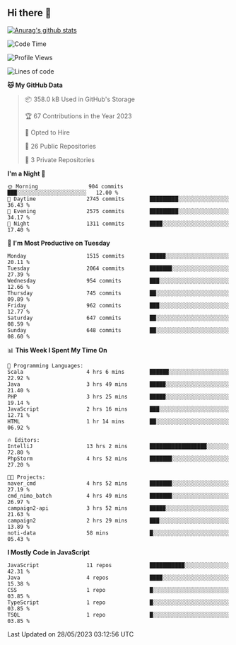 ## Hi there 👋

[![Anurag's github stats](https://github-readme-stats.vercel.app/api?username=Songwonseok)](https://github.com/anuraghazra/github-readme-stats)



<!--START_SECTION:waka-->
![Code Time](http://img.shields.io/badge/Code%20Time-2%2C264%20hrs%2020%20mins-blue)

![Profile Views](http://img.shields.io/badge/Profile%20Views-0-blue)

![Lines of code](https://img.shields.io/badge/From%20Hello%20World%20I%27ve%20Written-35.0%20million%20lines%20of%20code-blue)

**🐱 My GitHub Data** 

> 📦 358.0 kB Used in GitHub's Storage 
 > 
> 🏆 67 Contributions in the Year 2023
 > 
> 💼 Opted to Hire
 > 
> 📜 26 Public Repositories 
 > 
> 🔑 3 Private Repositories 
 > 
**I'm a Night 🦉** 

```text
🌞 Morning                904 commits         ███░░░░░░░░░░░░░░░░░░░░░░   12.00 % 
🌆 Daytime                2745 commits        █████████░░░░░░░░░░░░░░░░   36.43 % 
🌃 Evening                2575 commits        █████████░░░░░░░░░░░░░░░░   34.17 % 
🌙 Night                  1311 commits        ████░░░░░░░░░░░░░░░░░░░░░   17.40 % 
```
📅 **I'm Most Productive on Tuesday** 

```text
Monday                   1515 commits        █████░░░░░░░░░░░░░░░░░░░░   20.11 % 
Tuesday                  2064 commits        ███████░░░░░░░░░░░░░░░░░░   27.39 % 
Wednesday                954 commits         ███░░░░░░░░░░░░░░░░░░░░░░   12.66 % 
Thursday                 745 commits         ██░░░░░░░░░░░░░░░░░░░░░░░   09.89 % 
Friday                   962 commits         ███░░░░░░░░░░░░░░░░░░░░░░   12.77 % 
Saturday                 647 commits         ██░░░░░░░░░░░░░░░░░░░░░░░   08.59 % 
Sunday                   648 commits         ██░░░░░░░░░░░░░░░░░░░░░░░   08.60 % 
```


📊 **This Week I Spent My Time On** 

```text
💬 Programming Languages: 
Scala                    4 hrs 6 mins        ██████░░░░░░░░░░░░░░░░░░░   22.92 % 
Java                     3 hrs 49 mins       █████░░░░░░░░░░░░░░░░░░░░   21.40 % 
PHP                      3 hrs 25 mins       █████░░░░░░░░░░░░░░░░░░░░   19.14 % 
JavaScript               2 hrs 16 mins       ███░░░░░░░░░░░░░░░░░░░░░░   12.71 % 
HTML                     1 hr 14 mins        ██░░░░░░░░░░░░░░░░░░░░░░░   06.92 % 

🔥 Editors: 
IntelliJ                 13 hrs 2 mins       ██████████████████░░░░░░░   72.80 % 
PhpStorm                 4 hrs 52 mins       ███████░░░░░░░░░░░░░░░░░░   27.20 % 

🐱‍💻 Projects: 
naver_cmd                4 hrs 52 mins       ███████░░░░░░░░░░░░░░░░░░   27.19 % 
cmd_nimo_batch           4 hrs 49 mins       ███████░░░░░░░░░░░░░░░░░░   26.97 % 
campaign2-api            3 hrs 52 mins       █████░░░░░░░░░░░░░░░░░░░░   21.63 % 
campaign2                2 hrs 29 mins       ███░░░░░░░░░░░░░░░░░░░░░░   13.89 % 
noti-data                58 mins             █░░░░░░░░░░░░░░░░░░░░░░░░   05.43 % 
```

**I Mostly Code in JavaScript** 

```text
JavaScript               11 repos            ███████████░░░░░░░░░░░░░░   42.31 % 
Java                     4 repos             ████░░░░░░░░░░░░░░░░░░░░░   15.38 % 
CSS                      1 repo              █░░░░░░░░░░░░░░░░░░░░░░░░   03.85 % 
TypeScript               1 repo              █░░░░░░░░░░░░░░░░░░░░░░░░   03.85 % 
TSQL                     1 repo              █░░░░░░░░░░░░░░░░░░░░░░░░   03.85 % 
```




 Last Updated on 28/05/2023 03:12:56 UTC
<!--END_SECTION:waka-->
